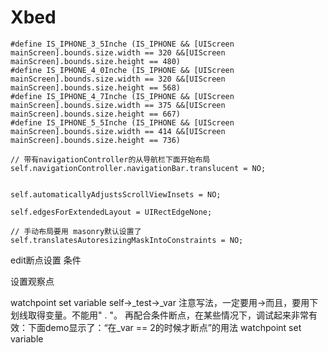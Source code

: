 # Xbed

```objc
#define IS_IPHONE_3_5Inche (IS_IPHONE && [UIScreen mainScreen].bounds.size.width == 320 &&[UIScreen mainScreen].bounds.size.height == 480)
#define IS_IPHONE_4_0Inche (IS_IPHONE && [UIScreen mainScreen].bounds.size.width == 320 &&[UIScreen mainScreen].bounds.size.height == 568)
#define IS_IPHONE_4_7Inche (IS_IPHONE && [UIScreen mainScreen].bounds.size.width == 375 &&[UIScreen mainScreen].bounds.size.height == 667)
#define IS_IPHONE_5_5Inche (IS_IPHONE && [UIScreen mainScreen].bounds.size.width == 414 &&[UIScreen mainScreen].bounds.size.height == 736)
```
```objc
// 带有navigationController的从导航栏下面开始布局
self.navigationController.navigationBar.translucent = NO;


self.automaticallyAdjustsScrollViewInsets = NO;

self.edgesForExtendedLayout = UIRectEdgeNone;

// 手动布局要用 masonry默认设置了
self.translatesAutoresizingMaskIntoConstraints = NO;
```
edit断点设置 条件

设置观察点

watchpoint set variable self->_test->_var   注意写法，一定要用->而且，要用下划线取得变量。不能用" . "。
再配合条件断点，在某些情况下，调试起来非常有效：下面demo显示了：“在_var == 2的时候才断点”的用法
watchpoint set variable

